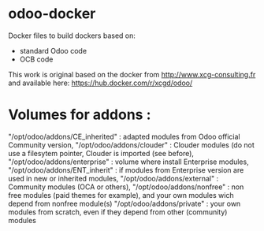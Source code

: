 # odoo-docker
Docker files to build dockers based on:
* standard Odoo code
* OCB code

This work is original based on the docker from http://www.xcg-consulting.fr and available here: https://hub.docker.com/r/xcgd/odoo/

# Volumes for addons :
"/opt/odoo/addons/CE_inherited" : adapted modules from Odoo official Community version,
"/opt/odoo/addons/clouder" : Clouder modules (do not use a filesytem pointer, Clouder is imported (see before),
"/opt/odoo/addons/enterprise" : volume where install Enterprise modules,
"/opt/odoo/addons/ENT_inherit" : if modules from Enterprise version are used in new or inherited modules,
"/opt/odoo/addons/external" : Community modules (OCA or others),
"/opt/odoo/addons/nonfree" : non free modules (paid themes for example), and your own modules wich depend from nonfree module(s)
"/opt/odoo/addons/private" : your own modules from scratch, even if they depend from other (community) modules
